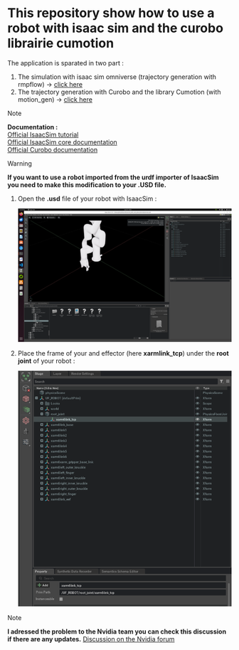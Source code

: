 # This repository show how to use a robot with isaac sim and the curobo librairie cumotion

The application is sparated in two part :

1. The simulation with isaac sim omniverse (trajectory generation with rmpflow) -> [click here](with_rmpflow)
2. The trajectory generation with Curobo and the library Cumotion (with motion_gen) -> [click here](with_motion_gen)

> [!Note]  
> **Documentation :**  
> [Official IsaacSim tutorial](https://docs.omniverse.nvidia.com/isaacsim/latest/advanced_tutorials/tutorial_advanced_adding_new_manipulator.html)  
>[Official IsaacSim core documentation](https://docs.omniverse.nvidia.com/py/isaacsim/source/extensions/omni.isaac.core/docs/index.html?highlight=basetask#)  
>[Official Curobo documentation](https://curobo.org/get_started/2a_python_examples.html)  







> [!WARNING] 
> **If you want to use a robot imported from the urdf importer of IsaacSim you need to make this modification to your .USD file.**


1. Open the **.usd** file of your robot with IsaacSim :

    ![Alt text](/img/usd_before%20modification.png "usd file before modification")

2. Place the frame of your and effector (here **xarmlink_tcp**) under the **root joint** of your robot :

    ![Alt text](/img/frame_tree.png "usd file after modification")

> [!Note]
> **I adressed the problem to the Nvidia team you can check this discussion if there are any updates.**  [Discussion on the Nvidia forum](https://forums.developer.nvidia.com/t/adding-a-new-manipulator-example-doesnt-work/319273/6)